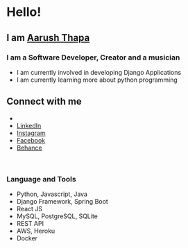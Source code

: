 # Hello!

## I am [Aarush Thapa](website)

### I am a Software Developer, Creator and a musician

- I am currently involved in developing Django Applications
- I am currently learning more about python programming

## Connect with me
* 
* [LinkedIn](linkedin)
* [Instagram](instagram)
* [Facebook](facebook)
* [Behance](behance)

<br>

### Language and Tools
* Python, Javascript, Java
* Django Framework, Spring Boot
* React JS
* MySQL, PostgreSQL, SQLite
* REST API 
* AWS, Heroku
* Docker 

[website]: https://aarushthapa.com.np/
[linkedin]: https://www.linkedin.com/in/aarush-thapa/
[instagram]: https://www.instagram.com/aarush_thapa_/
[facebook]: https://www.facebook.com/aarush.thapa
[behance]: https://www.behance.net/aarushthapa
